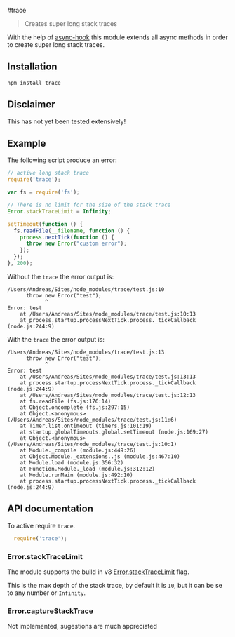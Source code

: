 #trace

> Creates super long stack traces

With the help of [async-hook](https://github.com/AndreasMadsen/async-hook) this
module extends all async methods in order to create super long stack traces.

## Installation

```sheel
npm install trace
```
## Disclaimer

This has not yet been tested extensively!

## Example

The following script produce an error:

```JavaScript
// active long stack trace
require('trace');

var fs = require('fs');

// There is no limit for the size of the stack trace
Error.stackTraceLimit = Infinity;

setTimeout(function () {
  fs.readFile(__filename, function () {
    process.nextTick(function () {
      throw new Error("custom error");
    });
  });
}, 200);
```

Without the `trace` the error output is:

```
/Users/Andreas/Sites/node_modules/trace/test.js:10
      throw new Error("test");
            ^
Error: test
    at /Users/Andreas/Sites/node_modules/trace/test.js:10:13
    at process.startup.processNextTick.process._tickCallback (node.js:244:9)
```

With the `trace` the error output is:

```
/Users/Andreas/Sites/node_modules/trace/test.js:13
      throw new Error("test");
            ^
Error: test
    at /Users/Andreas/Sites/node_modules/trace/test.js:13:13
    at process.startup.processNextTick.process._tickCallback (node.js:244:9)
    at /Users/Andreas/Sites/node_modules/trace/test.js:12:13
    at fs.readFile (fs.js:176:14)
    at Object.oncomplete (fs.js:297:15)
    at Object.<anonymous> (/Users/Andreas/Sites/node_modules/trace/test.js:11:6)
    at Timer.list.ontimeout (timers.js:101:19)
    at startup.globalTimeouts.global.setTimeout (node.js:169:27)
    at Object.<anonymous> (/Users/Andreas/Sites/node_modules/trace/test.js:10:1)
    at Module._compile (module.js:449:26)
    at Object.Module._extensions..js (module.js:467:10)
    at Module.load (module.js:356:32)
    at Function.Module._load (module.js:312:12)
    at Module.runMain (module.js:492:10)
    at process.startup.processNextTick.process._tickCallback (node.js:244:9)
```

## API documentation

To active require `trace`.

```JavaScript
  require('trace');
```

### Error.stackTraceLimit

The module supports the build in v8
[Error.stackTraceLimit](http://code.google.com/p/v8/wiki/JavaScriptStackTraceApi)
flag.

This is the max depth of the stack trace, by default it is `10`, but it can
be se to any number or `Infinity`.

### Error.captureStackTrace

Not implemented, sugestions are much appreciated
